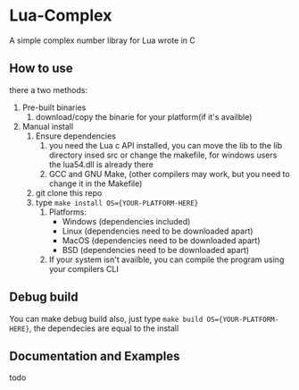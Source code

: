 # Lua-Complex

A simple complex number libray for Lua wrote in C

## How to use

there a two methods:

1. Pre-built binaries
   1. download/copy the binarie for your platform(if it's availble)
2. Manual install
   1. Ensure dependencies
      1. you need the Lua c API installed, you can move the lib to the
         lib directory insed src or change the makefile, for windows users the lua54.dll is already there
      2. GCC and GNU Make, (other compilers may work, but you need to change it in the Makefile)
   2. git clone this repo
   3. type `make install OS={YOUR-PLATFORM-HERE}`
      1. Platforms:
         - Windows (dependencies included)
         - Linux (dependencies need to be downloaded apart)
         - MacOS (dependencies need to be downloaded apart)
         - BSD (dependencies need to be downloaded apart)
      2. If your system isn't availble, you can compile the program
         using your compilers CLI

## Debug build

You can make debug build also, just type `make build OS={YOUR-PLATFORM-HERE}`,
the dependecies are equal to the install

## Documentation and Examples

todo
